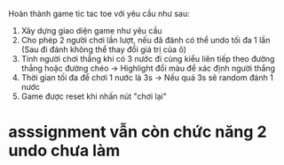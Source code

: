 Hoàn thành game tic tac toe với yêu cầu như sau:
1. Xây dựng giao diện game như yêu cầu
2. Cho phép 2 người chơi lần lượt, nếu đã đánh có thể undo tối đa 1 lần (Sau đi đánh không thể thay đổi giá trị của ô)
3. Tính người chơi thắng khi có 3 nước đi cùng kiểu liên tiếp theo đường thẳng hoặc đường chéo -> Highlight đổi màu để xác định người thắng
4. Thời gian tối đa để chơi 1 nước là 3s -> Nếu quá 3s sẽ random đánh 1 nước
5. Game được reset khi nhấn nút "chơi lại"

# asssignment vẫn còn chức năng 2 undo chưa làm
